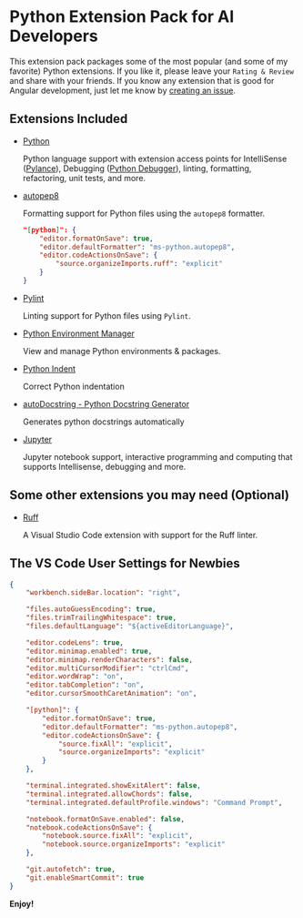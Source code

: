 # Python Extension Pack for AI Developers

This extension pack packages some of the most popular (and some of my favorite) Python extensions. If you like it, please leave your `Rating & Review` and share with your friends. If you know any extension that is good for Angular development, just let me know by [creating an issue](https://github.com/doggy8088/python-extension-pack-for-ai-developers/issues).

## Extensions Included

* [Python](https://marketplace.visualstudio.com/items?itemName=ms-python.python)

    Python language support with extension access points for IntelliSense ([Pylance](https://marketplace.visualstudio.com/items?itemName=ms-python.vscode-pylance)), Debugging ([Python Debugger](https://marketplace.visualstudio.com/items?itemName=ms-python.debugpy)), linting, formatting, refactoring, unit tests, and more.

* [autopep8](https://marketplace.visualstudio.com/items?itemName=ms-python.autopep8)

    Formatting support for Python files using the `autopep8` formatter.

    ```json
    "[python]": {
        "editor.formatOnSave": true,
        "editor.defaultFormatter": "ms-python.autopep8",
        "editor.codeActionsOnSave": {
            "source.organizeImports.ruff": "explicit"
        }
    }
    ```

* [Pylint](https://marketplace.visualstudio.com/items?itemName=ms-python.pylint)

    Linting support for Python files using `Pylint`.

* [Python Environment Manager](https://marketplace.visualstudio.com/items?itemName=donjayamanne.python-environment-manager)

    View and manage Python environments & packages.

* [Python Indent](https://marketplace.visualstudio.com/items?itemName=KevinRose.vsc-python-indent)

    Correct Python indentation

* [autoDocstring - Python Docstring Generator](https://marketplace.visualstudio.com/items?itemName=njpwerner.autodocstring)

    Generates python docstrings automatically

* [Jupyter](https://marketplace.visualstudio.com/items?itemName=ms-toolsai.jupyter)

    Jupyter notebook support, interactive programming and computing that supports Intellisense, debugging and more.

## Some other extensions you may need (Optional)

* [Ruff](https://marketplace.visualstudio.com/items?itemName=charliermarsh.ruff)

    A Visual Studio Code extension with support for the Ruff linter.

## The VS Code User Settings for Newbies

```json
{
    "workbench.sideBar.location": "right",

    "files.autoGuessEncoding": true,
    "files.trimTrailingWhitespace": true,
    "files.defaultLanguage": "${activeEditorLanguage}",

    "editor.codeLens": true,
    "editor.minimap.enabled": true,
    "editor.minimap.renderCharacters": false,
    "editor.multiCursorModifier": "ctrlCmd",
    "editor.wordWrap": "on",
    "editor.tabCompletion": "on",
    "editor.cursorSmoothCaretAnimation": "on",

    "[python]": {
        "editor.formatOnSave": true,
        "editor.defaultFormatter": "ms-python.autopep8",
        "editor.codeActionsOnSave": {
            "source.fixAll": "explicit",
            "source.organizeImports": "explicit"
        }
    },

    "terminal.integrated.showExitAlert": false,
    "terminal.integrated.allowChords": false,
    "terminal.integrated.defaultProfile.windows": "Command Prompt",

    "notebook.formatOnSave.enabled": false,
    "notebook.codeActionsOnSave": {
        "notebook.source.fixAll": "explicit",
        "notebook.source.organizeImports": "explicit"
    },

    "git.autofetch": true,
    "git.enableSmartCommit": true
}
```

**Enjoy!**
